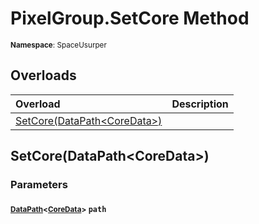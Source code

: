 # PixelGroup.SetCore Method

<small>**Namespace**: SpaceUsurper</small>

## Overloads

<div markdown="1" class="member-table">

| Overload | Description |
| :------- | ----------- |
| [SetCore(DataPath&lt;CoreData&gt;)](#DataPath_) |  | 

</div>

## SetCore(DataPath&lt;CoreData&gt;)
### Parameters
#### <small>[DataPath](../DataPath-1.md)&lt;[CoreData](../CoreData.md)&gt;</small> `path`


